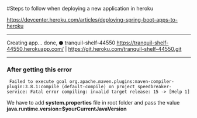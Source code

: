 #Steps to follow when deploying a new application in heroku

https://devcenter.heroku.com/articles/deploying-spring-boot-apps-to-heroku

***
Creating app... done, ⬢ tranquil-shelf-44550
https://tranquil-shelf-44550.herokuapp.com/ | https://git.heroku.com/tranquil-shelf-44550.git
***
  
### After getting this error

```
 Failed to execute goal org.apache.maven.plugins:maven-compiler-plugin:3.8.1:compile (default-compile) on project speedbreaker-service: Fatal error compiling: invalid target release: 15 -> [Help 1]
```

We have to add **system.properties** file in root folder and pass the value **java.runtime.version=$yourCurrentJavaVersion**
